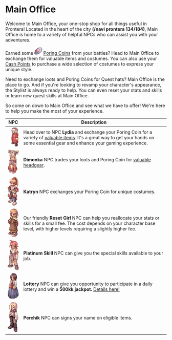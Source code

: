 # Main Office

Welcome to Main Office, your one-stop shop for all things useful in Prontera! Located in the heart of the city **(/navi prontera 134/184)**, Main Office is home to a variety of helpful NPCs who can assist you with your adventures.

Earned some ![Poring Coins](img/7539.gif) [Poring Coins](Poring_Coins_System.md) from your battles? Head to Main Office to exchange them for valuable items and costumes. You can also use your [Cash Points](Poring_Coins_System.md) to purchase a wide selection of costumes to express your unique style.

Need to exchange loots and Poring Coins for Quest hats? Main Office is the place to go. And if you're looking to revamp your character's appearance, the Stylist is always ready to help. You can even reset your stats and skills or learn new quest skills at Main Office.

So come on down to Main Office and see what we have to offer! We're here to help you make the most of your experience.


| NPC                    | Description                                                                                          |
|------------------------|------------------------------------------------------------------------------------------------------|
| ![Lydia](img/4_F_NFLOSTGIRL.gif) | Head over to NPC **Lydia** and exchange your Poring Coin for a variety of [valuable items](Poring_Coins_System.md). It's a great way to get your hands on some essential gear and enhance your gaming experience. |
| ![Dimonka](img/4_F_JP_NOAH.gif) | **Dimonka** NPC trades your loots and Poring Coin for [valuable headgear](Dimonka_Headgear_Quest.md). |
| ![Katryn](img/4_F_GELKA.gif) | **Katryn** NPC exchanges your Poring Coin for unique costumes. |
| ![Reset Girl](img/4_F_ACOLYTE.gif) | Our friendly **Reset Girl** NPC can help you reallocate your stats or skills for a small fee. The cost depends on your character base level, with higher levels requiring a slightly higher fee. |
| ![Platinum Skill](img/1_F_01.gif) | **Platinum Skill** NPC can give you the special skills available to your job. |
| ![Lottery](img/1_F_ORIENT_02.gif) | **Lottery** NPC can give you opportunity to participate in a daily lottery and win a **500kk jackpot.** [Details here!](Lottery_NPC.md) |
| ![Perchik](img/1_M_01.gif) | **Perchik** NPC can signs your name on eligible items. |